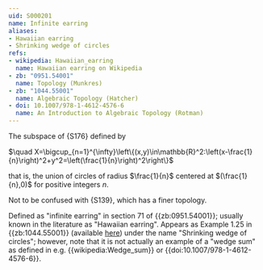 ```yaml
---
uid: S000201
name: Infinite earring
aliases:
- Hawaiian earring
- Shrinking wedge of circles
refs:
- wikipedia: Hawaiian_earring
  name: Hawaiian earring on Wikipedia
- zb: "0951.54001"
  name: Topology (Munkres)
- zb: "1044.55001"
  name: Algebraic Topology (Hatcher)
- doi: 10.1007/978-1-4612-4576-6
  name: An Introduction to Algebraic Topology (Rotman)
---
```


The subspace of {S176} defined by

$\quad X=\bigcup_{n=1}^{\infty}\left\{(x,y)\in\mathbb{R}^2:\left(x-\frac{1}{n}\right)^2+y^2=\left(\frac{1}{n}\right)^2\right\}$

that is, the union of circles of radius $\frac{1}{n}$ centered at $(\frac{1}{n},0)$ for positive
integers $n$.

Not to be confused with {S139}, which has a finer topology.

Defined as "infinite earring" in section 71 of {{zb:0951.54001}}; usually known in the literature as "Hawaiian earring".
Appears as Example 1.25 in {{zb:1044.55001}} (available [here](https://pi.math.cornell.edu/~hatcher/AT/ATpage.html)) under the name "Shrinking wedge of circles"; however, note that it is not actually an example of a "wedge sum" as defined in e.g. {{wikipedia:Wedge_sum}} or {{doi:10.1007/978-1-4612-4576-6}}.
